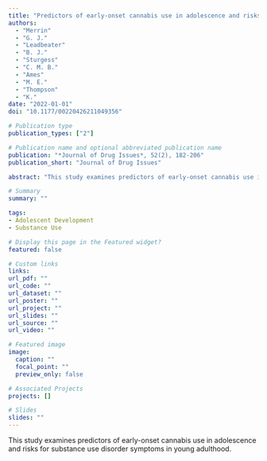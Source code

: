 ```yaml
---
title: "Predictors of early-onset cannabis use in adolescence and risks for substance use disorder symptoms in young adulthood"
authors:
  - "Merrin"
  - "G. J."
  - "Leadbeater"
  - "B. J."
  - "Sturgess"
  - "C. M. B."
  - "Ames"
  - "M. E."
  - "Thompson"
  - "K."
date: "2022-01-01"
doi: "10.1177/00220426211049356"

# Publication type
publication_types: ["2"]

# Publication name and optional abbreviated publication name
publication: "*Journal of Drug Issues*, 52(2), 182-206"
publication_short: "Journal of Drug Issues"

abstract: "This study examines predictors of early-onset cannabis use in adolescence and risks for substance use disorder symptoms in young adulthood."

# Summary
summary: ""

tags:
- Adolescent Development
- Substance Use

# Display this page in the Featured widget?
featured: false

# Custom links
links:
url_pdf: ""
url_code: ""
url_dataset: ""
url_poster: ""
url_project: ""
url_slides: ""
url_source: ""
url_video: ""

# Featured image
image:
  caption: ""
  focal_point: ""
  preview_only: false

# Associated Projects
projects: []

# Slides
slides: ""
---
```


This study examines predictors of early-onset cannabis use in adolescence and risks for substance use disorder symptoms in young adulthood.
